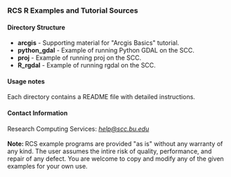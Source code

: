 <html>
<head>
    <link rel="stylesheet" href="/css/examples.css">
</head>
<body>
	
<h3>RCS R Examples and Tutorial Sources</h3>

<h4>Directory Structure</h4>

<ul>
<li><b>arcgis</b> - Supporting material for "Arcgis Basics" tutorial. </li>
<li><b>python_gdal</b> - Example of running Python GDAL on the SCC.</li>
<li><b>proj</b> - Example of running proj on the SCC.</li>
<li><b>R_rgdal</b> - Example of running rgdal on the SCC.</li>
</ul>

	
<h4>Usage notes</h4>
   
Each directory contains a README file with detailed instructions.
<br>

<h4>Contact Information</h4>

Research Computing Services: <em>help@scc.bu.edu</em>
<br><br>
<b>Note: </b>RCS example programs are provided "as is" without any warranty of any kind. The user assumes the intire risk of quality, performance, and repair of any defect. You are welcome to copy and modify any of the given examples for your own use. 

<!--#include virtual="/css/footer.html" -->
</body>
</html>
